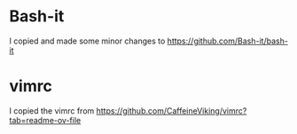 # Bash-it

I copied and made some minor changes to https://github.com/Bash-it/bash-it

# vimrc

I copied the vimrc from https://github.com/CaffeineViking/vimrc?tab=readme-ov-file
